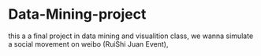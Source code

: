 # Data-Mining-project
this a a final project in data mining and visualition class, we wanna simulate a social movement on weibo (RuiShi Juan Event),
